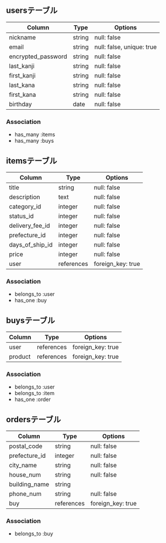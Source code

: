 ## usersテーブル

| Column             | Type   | Options                   |
| ------------------ | ------ | ------------------------- |
| nickname           | string | null: false               |
| email              | string | null: false, unique: true |
| encrypted_password | string | null: false               |
| last_kanji         | string | null: false               |
| first_kanji        | string | null: false               |
| last_kana          | string | null: false               |
| first_kana         | string | null: false               |
| birthday           | date   | null: false               |

### Association

- has_many :items
- has_many :buys

## itemsテーブル

| Column          | Type       | Options           |
| --------------- | ---------- | ----------------- |
| title           | string     | null: false       |
| description     | text       | null: false       |
| category_id     | integer    | null: false       |
| status_id       | integer    | null: false       |
| delivery_fee_id | integer    | null: false       |
| prefecture_id   | integer    | null: false       |
| days_of_ship_id | integer    | null: false       |
| price           | integer    | null: false       |
| user            | references | foreign_key: true |

### Association

- belongs_to :user
- has_one :buy

## buysテーブル

| Column  | Type       | Options           |
| ------- | ---------- | ----------------- |
| user    | references | foreign_key: true |
| product | references | foreign_key: true |

### Association

- belongs_to :user
- belongs_to :item
- has_one :order

## ordersテーブル

| Column        | Type       | Options           |
| ------------- | ---------- | ----------------- |
| postal_code   | string     | null: false       |
| prefecture_id | integer    | null: false       |
| city_name     | string     | null: false       |
| house_num     | string     | null: false       |
| building_name | string     |                   |
| phone_num     | string     | null: false       |
| buy           | references | foreign_key: true |

### Association

- belongs_to :buy